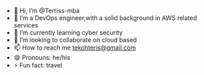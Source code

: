 - 👋 Hi, I’m @Terriss-mba
- 👀 I’m a DevOps engineer,with a solid background in AWS related services
- 🌱 I’m currently learning cyber security 
- 💞️ I’m looking to collaborate on cloud based 
- 📫 How to reach me tekohteris@gmail.com
- 😄 Pronouns: he/his
- ⚡ Fun fact: travel

<!---
Terriss-mba/Terriss-mba is a ✨ special ✨ repository because its `README.md` (this file) appears on your GitHub profile.
You can click the Preview link to take a look at your changes.
--->
